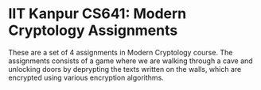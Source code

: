 # IIT Kanpur CS641: Modern Cryptology Assignments

These are a set of 4 assignments in Modern Cryptology course. The assignments consists of a game where we are walking through a cave and unlocking doors by deprypting the texts written on the walls, which are encrypted using various encryption algorithms.
